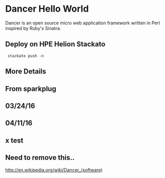 # Dancer Hello World

Dancer is an open source micro web application framework written in Perl inspired by Ruby's Sinatra.

## Deploy on HPE Helion Stackato

     stackato push -n

## More Details
## From sparkplug
## 03/24/16
## 04/11/16
## x test
## Need to remove this..
http://en.wikipedia.org/wiki/Dancer_(software)
